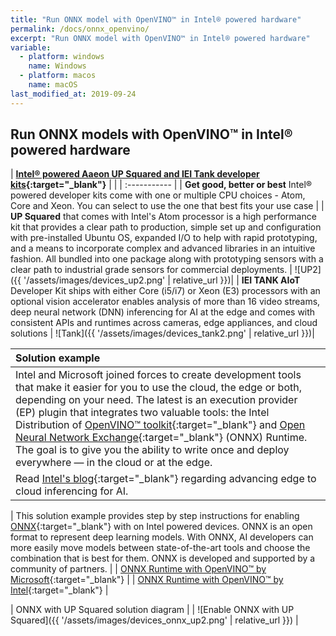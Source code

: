 ```yaml
---
title: "Run ONNX model with OpenVINO™ in Intel® powered hardware"
permalink: /docs/onnx_openvino/
excerpt: "Run ONNX model with OpenVINO™ in Intel® powered hardware"
variable:
  - platform: windows
    name: Windows
  - platform: macos
    name: macOS
last_modified_at: 2019-09-24
---
```


## Run ONNX models with OpenVINO™ in Intel® powered hardware

| **[Intel® powered Aaeon UP Squared and IEI Tank developer kits](https://software.intel.com/en-us/iot/cloud-analytics/microsoft-azure){:target="_blank"}** |  |
| :----------- |
| **Get good, better or best** Intel® powered developer kits come with one or multiple CPU choices - Atom, Core and Xeon. You can select to use the one that best fits your use case |
| **UP Squared** that comes with Intel's Atom processor is a high performance kit that provides a clear path to production, simple set up and configuration with pre-installed Ubuntu OS, expanded I/O to help with rapid prototyping, and a means to incorporate complex and advanced libraries in an intuitive fashion. All bundled into one package along with prototyping sensors with a clear path to industrial grade sensors for commercial deployments.  | ![UP2]({{ '/assets/images/devices_up2.png' | relative_url }})|
| **IEI TANK AIoT** Developer Kit ships with either Core (i5/i7) or Xeon (E3) processors with an optional vision accelerator enables analysis of more than 16 video streams, deep neural network (DNN) inferencing for AI at the edge and comes with consistent APIs and runtimes across cameras, edge appliances, and cloud solutions | ![Tank]({{ '/assets/images/devices_tank2.png' | relative_url }})| 

| Solution example |
| :----------- |
|  Intel and Microsoft joined forces to create development tools that make it easier for you to use the cloud, the edge or both, depending on your need. The latest is an execution provider (EP) plugin that integrates two valuable tools: the Intel Distribution of [OpenVINO™ toolkit](https://software.intel.com/en-us/openvino-toolkit){:target="_blank"} and [Open Neural Network Exchange](https://onnx.ai/){:target="_blank"} (ONNX) Runtime. The goal is to give you the ability to write once and deploy everywhere — in the cloud or at the edge. 
Read [Intel's blog](https://blogs.intel.com/iot/2019/08/21/intel-and-microsoft-advance-edge-to-cloud-inference-for-ai/#gs.5vaef1){:target="_blank"} regarding advancing edge to cloud inferencing for AI. |

| This solution example provides step by step instructions for enabling [ONNX](https://onnx.ai/){:target="_blank"} with on Intel powered devices. ONNX is an open format to represent deep learning models. With ONNX, AI developers can more easily move models between state-of-the-art tools and choose the combination that is best for them. ONNX is developed and supported by a community of partners. |
| [ONNX Runtime with OpenVINO™ by Microsoft](https://github.com/Azure-Samples/onnxruntime-iot-edge/blob/master/README-ONNXRUNTIME-OpenVINO.md){:target="_blank"} | 
| [ONNX Runtime with OpenVINO™ by Intel](https://github.com/intel/Edge-Analytics-FaaS/tree/R1_2019/Azure-IoT-Edge/OnnxRuntime){:target="_blank"} |

| ONNX with UP Squared solution diagram |
| ![Enable ONNX with UP Squared]({{ '/assets/images/devices_onnx_up2.png' | relative_url }}) |

